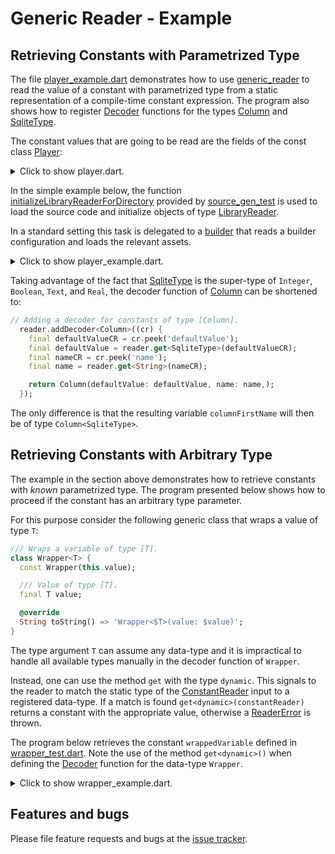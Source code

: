 # Generic Reader - Example


## Retrieving Constants with Parametrized Type

The file [player_example.dart] demonstrates how to use [generic_reader] to read the value of a constant with parametrized type from a static representation of a compile-time constant expression. The program also shows how to register [Decoder] functions for the types [Column] and [SqliteType].

The constant values that are going to be read are the fields of the const class [Player]:
<details>

<summary> Click to show player.dart. </summary>

```Dart
import 'package:generic_reader/src/test_types/column.dart';
import 'package:generic_reader/src/test_types/sponsor.dart';
import 'package:generic_reader/src/test_types/sqlite_type.dart';
import 'package:generic_reader/src/test_types/unregistered_test_type.dart';

/// Class modelling a player.
class Player {
  const Player();

  /// Column name
  final columnName = 'Player';

  /// Column storing player id.
  final id = const Column<Integer>();

  /// Column storing first name of player.
  final firstName = const Column<Text>(
    defaultValue: Text('Thomas'),
  );

  /// List of sponsors
  final List<Sponsor> sponsors = const [
    Sponsor('Johnson\'s'),
    Sponsor('Smith Brothers'),
  ];

  /// Test unregistered type.
  final unregistered = const UnRegisteredTestType();

  /// Test [Set<int>].
  final Set<int> primeNumbers = const {1, 3, 5, 7, 11, 13};
```
</details>

In the simple example below, the function [initializeLibraryReaderForDirectory] provided by [source_gen_test] is used to load the source code and initialize objects of type [LibraryReader].

In a standard setting this task is delegated to a [builder] that reads a builder configuration and loads the relevant assets.

<details>
<summary> Click to show player_example.dart. </summary>

```Dart
import 'package:ansicolor/ansicolor.dart';
import 'package:example/src/column.dart';
import 'package:example/src/sponsor.dart';
import 'package:example/src/sqlite_type.dart';
import 'package:generic_reader/generic_reader.dart';
import 'package:source_gen/source_gen.dart' show ConstantReader;
import 'package:source_gen_test/src/init_library_reader.dart';

/// To run this program navigate to the folder: /example
/// in your local copy the package [generic_reader] and
/// use the command:
///
/// # dart bin/player_example.dart

/// Demonstrates how to use [GenericReader] to read constants
/// with parametrized type from a static representation
/// of a compile-time constant expression
/// represented by a [ConstantReader].
Future<void> main() async {
  /// Reading libraries.
  final playerLib = await initializeLibraryReaderForDirectory(
    'lib/src',
    'player.dart',
  );

  // ConstantReader representing field 'columnName'.
  final columnNameCR =
      ConstantReader(playerLib.classes.first.fields[0].computeConstantValue());

  // ConstantReade representing field 'firstName'.
  final firstNameCR =
      ConstantReader(playerLib.classes.first.fields[2].computeConstantValue());

  final sponsorsCR =
      ConstantReader(playerLib.classes.first.fields[3].computeConstantValue());

  // Get singleton instance of the reader.
  final reader = GenericReader();

  // Add a decoder function for constants of type [SqliteType].
  reader.addDecoder<SqliteType>((cr) {
    final value = cr.peek('value');
    if (value.isInt) return Integer(value.intValue);
    if (value.isBool) return Boolean(value.boolValue);
    if (value.isString) return Text(value.stringValue);
    if (value.isDouble) return Real(value.doubleValue);
    return null;
  });

  // Adding a decoder for constants of type [Column].
  reader.addDecoder<Column>((cr) {
    final defaultValueCR = cr.peek('defaultValue');
    final defaultValue = reader.get<SqliteType>(defaultValueCR);
    final nameCR = cr.peek('name');
    final name = reader.get<String>(nameCR);

    Column<T> columnFactory<T extends SqliteType>() {
      return Column<T>(
        defaultValue: defaultValue,
        name: name,
      );
    }

    if (reader.isA<Text>(defaultValueCR)) return columnFactory<Text>();
    if (reader.isA<Integer>(defaultValueCR)) return columnFactory<Integer>();
    if (reader.isA<Boolean>(defaultValueCR)) return columnFactory<Boolean>();
    if (reader.isA<Real>(defaultValueCR)) return columnFactory<Real>();
    return null;
  });

  AnsiPen green = AnsiPen()..green(bold: true);

  // Retrieve an instance of [String].
  final columnName = reader.get<String>(columnNameCR);
  print(green('Retrieving a [String]'));
  print('columnName = \'$columnName\'');
  print('');
  // Prints:
  // Retrieving a [String]
  // columnName = 'Player'

  // Retrieve an instance of [Column<Text>].
  final columnFirstName = reader.get<Column>(firstNameCR);
  print(green('Retrieving a [Column<Text>]:'));
  print(columnFirstName);
  // Prints:
  // Retrieving a [Column<Text>]:
  // Column<Text>(
  //   defaultValue: Text('Thomas')
  // )

  // Adding a decoder function for type [Sponsor].
  reader.addDecoder<Sponsor>((cr) => Sponsor(cr.peek('name').stringValue));

  final sponsors = reader.getList<Sponsor>(sponsorsCR);

  print('');
  print(green('Retrieving a [List<Sponsor>]:'));
  print(sponsors);
  // Prints:
  // Retrieving a [List<Sponsor>]:
  // [Sponsor: Johnson's, Sponsor: Smith Brothers]
}
```

</details>

Taking advantage of the fact that [SqliteType] is the super-type of `Integer`, `Boolean`, `Text`, and `Real`, the decoder function of [Column] can be shortened to:
```Dart
// Adding a decoder for constants of type [Column].
  reader.addDecoder<Column>((cr) {
    final defaultValueCR = cr.peek('defaultValue');
    final defaultValue = reader.get<SqliteType>(defaultValueCR);
    final nameCR = cr.peek('name');
    final name = reader.get<String>(nameCR);

    return Column(defaultValue: defaultValue, name: name,);
  });

```
The only difference is that the resulting variable `columnFirstName` will then be of type `Column<SqliteType>`.

## Retrieving Constants with Arbitrary Type

The example in the section above demonstrates how to retrieve constants with *known* parametrized type. The program presented below shows how to proceed if the constant has an arbitrary type parameter.

For this purpose consider the following generic class that wraps a value of type `T`:
```Dart
/// Wraps a variable of type [T].
class Wrapper<T> {
  const Wrapper(this.value);

  /// Value of type [T].
  final T value;

  @override
  String toString() => 'Wrapper<$T>(value: $value)';
}
```

The type argument `T` can assume any data-type and it is impractical to handle all available types manually in the decoder function of `Wrapper`.

Instead, one can use the method `get` with the type `dynamic`. This signals to the reader to match the static type of the [ConstantReader] input to a registered data-type.
If a match is found `get<dynamic>(constantReader)` returns a constant with
the appropriate value, otherwise a [ReaderError] is thrown.


The program below retrieves the constant `wrappedVariable` defined in [wrapper_test.dart].
Note the use of the method `get<dynamic>()` when defining the [Decoder] function for
the data-type `Wrapper`.

<details> <summary> Click to show wrapper_example.dart. </summary>

```Dart
import 'package:ansicolor/ansicolor.dart';
import 'package:example/src/sqlite_type.dart';
import 'package:example/src/wrapper.dart';
import 'package:generic_reader/generic_reader.dart';
import 'package:source_gen/source_gen.dart' show ConstantReader;
import 'package:source_gen_test/src/init_library_reader.dart';

/// To run this program navigate to the folder: /example
/// in your local copy the package [generic_reader] and
/// use the command:
///
/// # dart bin/wrapper_example.dart

/// Demonstrates how use [GenericReader] to read constants
/// with parametrized type from a static representation
/// of a compile-time constant expression
/// represented by a [ConstantReader].
Future<void> main() async {
  /// Reading libraries.
  final wrapperTestLib = await initializeLibraryReaderForDirectory(
    'lib/src',
    'wrapper_test.dart',
  );

  final wrappedCR = ConstantReader(
      wrapperTestLib.classes.first.fields[0].computeConstantValue());

  // Get singleton instance of the reader.
  final reader = GenericReader();

  AnsiPen green = AnsiPen()..green(bold: true);

  // Adding a decoder function for type [Wrapper].
  reader.addDecoder<Wrapper>((cr) {
    final valueCR = cr.peek('value');
    final value = reader.get<dynamic>(valueCR);
    return Wrapper(value);
  });

  final wrapped = reader.get<Wrapper>(wrappedCR);
  print(green('Retrieving a [Wrapper<dynamic>]:'));
  print(wrapped);
  // Prints:
  // Retrieving a [Wrapper<dynamic>]:
  // Wrapper<dynamic>(value: 29)
}
```
</details>


## Features and bugs
Please file feature requests and bugs at the [issue tracker].

[builder]: https://github.com/dart-lang/build
[issue tracker]: https://github.com/simphotonics/directed_graph/issues

[initializeLibraryReaderForDirectory]: https://pub.dev/documentation/source_gen_test/latest/source_gen_test/initializeLibraryReaderForDirectory.html

[LibraryReader]: https://pub.dev/documentation/source_gen/latest/source_gen/LibraryReader-class.html

[generic_reader]: https://pub.dev/packages/generic_reader
[directed_graph]: https://github.com/simphotonics/directed_graph/
[Column]: https://github.com/simphotonics/generic_reader/blob/master/example/lib/src/column.dart
[ConstantReader]: https://pub.dev/documentation/source_gen/latest/source_gen/ConstantReader-class.html
[Decoder]: https://github.com/simphotonics/generic_reader#decoder-functions
[Player]: https://github.com/simphotonics/generic_reader/blob/master/example/lib/src/player.dart

[player_example.dart]: https://github.com/simphotonics/generic_reader/blob/master/example/bin/player_example.dart

[ReaderError]: https://pub.dev/documentation/generic_reader/latest/generic_reader/ReaderError-class.html
[source_gen]: https://pub.dev/packages/source_gen
[source_gen_test]: https://pub.dev/packages/source_gen_test

[SqliteType]: https://github.com/simphotonics/generic_reader/blob/master/example/lib/src/sqlite_type.dart

[wrapper_test.dart]: https://github.com/simphotonics/generic_reader/blob/master/example/lib/src/wrapper_test.dart
